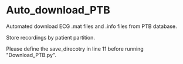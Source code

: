 # Auto_download_PTB
Automated download ECG .mat files and .info files from PTB database.

Store recordings by patient partition.

Please define the save_direcotry in line 11 before running "Download_PTB.py".
